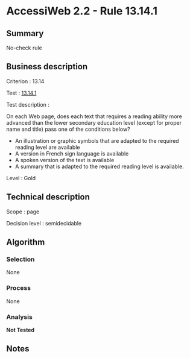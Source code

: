 # AccessiWeb 2.2 - Rule 13.14.1

## Summary

No-check rule

## Business description

Criterion : 13.14

Test : [13.14.1](http://www.accessiweb.org/index.php/accessiweb-22-english-version.html#test-13-14-1)

Test description :

On each Web page, does each text that requires a reading ability more
advanced than the lower secondary education level (except for proper
name and title) pass one of the conditions below?

-   An illustration or graphic symbols that are adapted to the required
    reading level are available
-   A version in French sign language is available
-   A spoken version of the text is available
-   A summary that is adapted to the required reading level is
    available.

Level : Gold

## Technical description

Scope : page

Decision level :
semidecidable

## Algorithm

### Selection

None

### Process

None

### Analysis

**Not Tested**

## Notes


